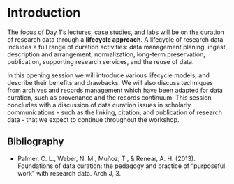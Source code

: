 # Introduction

The focus of Day 1's lectures, case studies, and labs will be on the curation of research data through a **lifecycle approach**. A lifecycle of research data includes a full range of curation activities: data management planing, ingest, description and arrangement, normalization, long-term preservation, publication, supporting research services, and the reuse of data. 

In this opening session we will introduce various lifecycle models, and describe their benefits and drawbacks. We will also discuss techniques from archives and records management which have been adapted for data curation, such as provenance and the records continuum. This session concludes with a discussion of data curation issues in scholarly communications - such as the linking, citation, and publication of research data - that we expect to continue throughout the workshop. 

## Bibliography

- Palmer, C. L., Weber, N. M., Muñoz, T., & Renear, A. H. (2013). Foundations of data curation: the pedagogy and practice of “purposeful work” with research data. Arch J, 3.


